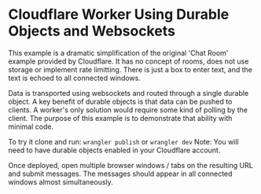 # Cloudflare Worker Using Durable Objects and Websockets

This example is a dramatic simplification of the original 'Chat Room' example provided by
Cloudflare. It has no concept of rooms, does not use storage or implement rate limitting.
There is just a box to enter text, and the text is echoed to all connected windows.

Data is transported using websockets and routed through a single durable object. A key benefit of durable
objects is that data can be pushed to clients. A worker's only solution would require some kind
of polling by the client. The purpose of this example is to demonstrate that ability with minimal code.

To try it clone and run:
`wrangler publish` or `wrangler dev`
Note: You will need to have durable objects enabled in your Cloudflare account.

Once deployed, open multiple browser windows / tabs on the resulting URL and submit messages.
The messages should appear in all connected windows almost simultaneously.
